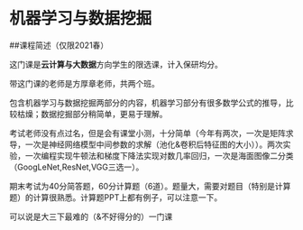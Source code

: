 # 机器学习与数据挖掘

##课程简述（仅限2021春）

这门课是**云计算与大数据**方向学生的限选课，计入保研均分。

带这门课的老师是方厚章老师，共两个班。

包含机器学习与数据挖掘两部分的内容，机器学习部分有很多数学公式的推导，比较枯燥；数据挖掘部分稍简单，更易于理解。

考试老师没有点过名，但是会有课堂小测，十分简单（今年有两次，一次是矩阵求导，一次是神经网络模型中间参数的求解（池化&卷积后特征图的大小））。两次实验，一次编程实现牛顿法和梯度下降法实现对数几率回归，一次是海面图像二分类（GoogLeNet,ResNet,VGG三选一）。

期末考试为40分简答题，60分计算题（6道）。题量大，需要对题目（特别是计算题）的计算很熟悉。计算题PPT上都有例子，可以注意一下。



可以说是大三下最难的（&不好得分的）一门课

